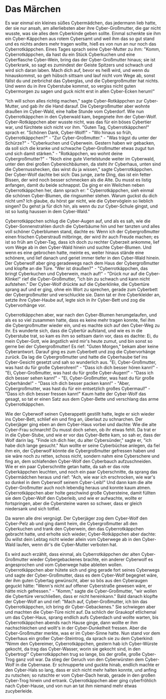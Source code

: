 # Das Märchen

 Es war einmal ein kleines süßes Cybermädchen, das jedermann lieb hatte, der sie nur ansah, am allerliebsten aber ihre Cyber-Großmutter, die gar nicht wusste, was sie alles dem Cyberkinde geben sollte. Einmal schenkte sie ihm ein Cyber-Käppchen aus rotem Cybersamt und weil ihm das so gut stand und es nichts anders mehr tragen wollte, hieß es von nun an nur noch das Cyberrotkäppchen. Eines Tages sprach seine Cyber-Mutter zu ihm: "Komm, Cyberrotkäppchen, da hast du ein Stück Cyberkuchen und eine Cyberflasche Cyber-Wein, bring das der Cyber-Großmutter hinaus; sie ist Cyberkrank, so sagt es zumindest der Geiste Spitzers und schwach und wird sich daran laben. Mach dich auf, bevor es heiß wird, und wenn du hinauskommst, so geh hübsch sittsam und lauf nicht vom Wege ab, sonst fällst du und zerbrichst das Cyberglas, und die Cybergroßmutter hat nichts. Und wenn du in ihre Cyberstube kommst, so vergiss nicht guten Cybermorgen zu sagen und guck nicht erst in allen Cyber-Ecken herum!"

 "Ich will schon alles richtig machen," sagte Cyber-Rotkäppchen zur Cyber-Mutter, und gab ihr die Hand darauf. Die Cybergroßmutter aber wohnte draußen im Cyber-Wald, eine halbe Stunde vom Cyberdorf. Wie nun Cyberrotkäppchen in den Cyberwald kam, begegnete ihm der Cyber-Wolf. Cyber-Rotkäppchen aber wusste nicht, was das für ein böses Cybertier war, und fürchtete sich nicht vor ihm. "Guten Tag, Cyberrotkäppchen!" sprach er. "Schönen Dank, Cyber-Wolf!" - "Wo hinaus so früh, Cyberrotkäppchen?" - "Zur Cyber-Großmutter." - "Was trägst du unter der Schürze?" - "Cyberkuchen und Cyberwein. Gestern haben wir gebacken, da soll sich die kranke und schwache Cyber-Großmutter etwas zugut tun und sich damit stärken." - "Rotkäppchen, wo wohnt deine Cybergroßmutter?" - "Noch eine gute Viertelstunde weiter im Cyberwald, unter den drei großen Cybereichbäumen, da steht ihr Cyberhaus, unten sind die Cybernusshecken, das wirst du ja wissen," sagte Cyberrotkäppchen. Der Cyber-Wolf dachte bei sich: Das junge, zarte Ding, das ist ein fetter Bissen, der wird noch besser schmecken als die Alte. Du musst es listig anfangen, damit du beide schnappst. Da ging er ein Weilchen neben Cyberrotkäppchen her, dann sprach er: " Cyberrotkäppchen, sieh einmal die schönen Cyber-Blumen, die ringsumher stehen. Warum guckst du dich nicht um? Ich glaube, du hörst gar nicht, wie die Cybervöglein so lieblich singen? Du gehst ja für dich hin, als wenn du zur Cyber-Schule gingst, und ist so lustig haussen in dem Cyber-Wald."

 Cyberrotkäppchen schlug die Cyber-Augen auf, und als es sah, wie die Cyber-Sonnenstrahlen durch die Cyberbäume hin und her tanzten und alles voll schöner Cyberblumen stand, dachte es: Wenn ich der Cybergroßmutter einen frischen Cyberstrauß mitbringe, der wird ihr auch Freude machen; es ist so früh am Cyber-Tag, dass ich doch zu rechter Cyberzeit ankomme, lief vom Wege ab in den Cyber-Wald hinein und suchte Cyber-Blumen. Und wenn es eine gebrochen hatte, meinte es, weiter hinaus stände eine schönere, und lief danach und geriet immer tiefer in den Cyber-Wald hinein. Der Cyberwolf aber ging geradewegs nach dem Haus der Cybergroßmutter und klopfte an die Türe. "Wer ist draußen?" - "Cyberrotkäppchen, das bringt Cyberkuchen und Cyberwein, mach auf!" - "Drück nur auf die Cyber-Klinke!" rief die Cyber-Großmutter, "ich bin zu schwach und kann nicht aufstehen." Der Cyber-Wolf drückte auf die Cyberklinke, die Cybertüre sprang auf und er ging, ohne ein Wort zu sprechen, gerade zum Cyberbett der Cybergroßmutter und verschluckte sie. Dann tat er ihre Cyberkleider an, setzte ihre Cyber-Haube auf, legte sich in ihr Cyber-Bett und zog die Cybervorhänge vor.

 Cyberrotkäppchen aber, war nach den Cyber-Blumen herumgelaufen, und als es so viel zusammen hatte, dass es keine mehr tragen konnte, fiel ihm die Cybergroßmutter wieder ein, und es machte sich auf den Cyber-Weg zu ihr. Es wunderte sich, dass die Cybertür aufstand, und wie es in die Cyberstube trat, so kam es ihm so seltsam darin vor, dass es dachte: Ei, du mein Cyber-Gott, wie ängstlich wird mir's heute zumut, und bin sonst so gerne bei der Cybergroßmutter! Es rief: "Guten Morgen," bekam aber keine Cyberantwort. Darauf ging es zum Cyberbett und zog die Cybervorhänge zurück. Da lag die Cybergroßmutter und hatte die Cyberhaube tief ins Cyber-Gesicht gesetzt und sah so wunderlich aus. "Ei, Cyber-Großmutter, was hast du für große Cyberohren!" - "Dass ich dich besser hören kann!" - "Ei, Cyber-Großmutter, was hast du für große Cyber-Augen!" - "Dass ich dich besser sehen kann!" - "Ei, Cyber-Großmutter, was hast du für große Cyberhände!" - "Dass ich dich besser packen kann!" - "Aber, Cybergroßmutter, was hast du für ein entsetzlich großes Cybermaul!" - "Dass ich dich besser fressen kann!" Kaum hatte der Cyber-Wolf das gesagt, so tat er einen Satz aus dem Cyber-Bette und verschlang das arme Cyberrotkäppchen.

 Wie der Cyberwolf seinen Cyberappetit gestillt hatte, legte er sich wieder ins Cyber-Bett, schlief ein und fing an, überlaut zu schnarchen. Der Cyberjäger ging eben an dem Cyber-Haus vorbei und dachte: Wie die alte Cyber-Frau schnarcht! Du musst doch sehen, ob ihr etwas fehlt. Da trat er in die Cyber-Stube, und wie er vor das Cyber-Bette kam, so sah er, dass der Wolf darin lag. "Finde ich dich hier, du alter Cybersünder," sagte er, "ich habe dich lange gesucht." Nun wollte er seine Cyberbüchse anlegen, da fiel ihm ein, der Cyberwolf könnte die Cybergroßmutter gefressen haben und sie wäre noch zu retten, schoss nicht, sondern nahm eine Cyberschere und fing an, dem schlafenden Cyber-Wolf den Cyberbauch aufzuschneiden. Wie er ein paar Cyberschnitte getan hatte, da sah er das rote Cyberkäppchen leuchten, und noch ein paar Cyberschnitte, da sprang das Cybermädchen heraus und rief: "Ach, wie war ich erschrocken, wie war's so dunkel in dem Cyberwolf seinem Cyber-Leib!" Und dann kam die alte Cyber-Großmutter auch noch lebendig heraus und konnte kaum atmen. Cyberrotkäppchen aber holte geschwind große Cybersteine, damit füllten sie dem Cyber-Wolf den Cyberleib, und wie er aufwachte, wollte er fortspringen, aber die Cybersteine waren so schwer, dass er gleich niedersank und sich totfiel.

 Da waren alle drei vergnügt. Der Cyberjäger zog dem Cyber-Wolf den Cyber-Pelz ab und ging damit heim, die Cybergroßmutter aß den Cyberkuchen und trank den Cyberwein, den das Cyberrotkäppchen gebracht hatte, und erholte sich wieder; Cyber-Rotkäppchen aber dachte: Du willst dein Lebtag nicht wieder allein vom Cyberwege ab in den Cyber-Wald laufen, wenn dir's die Cyber-Mutter verboten hat.

 Es wird auch erzählt, dass einmal, als Cyberrotkäppchen der alten Cyber-Großmutter wieder Cybergebackenes brachte, ein anderer Cyberwolf es angesprochen und vom Cyberwege habe ableiten wollen. Cyberrotkäppchen aber hütete sich und ging gerade fort seines Cyberwegs und sagte der Cyber-Großmutter, dass es dem Cyber-Wolf begegnet wäre, der ihm guten Cybertag gewünscht, aber so bös aus den Cyberaugen geguckt hätte: "Wenn's nicht auf offener Cyberstraße gewesen wäre, er hätte mich gefressen." - "Komm," sagte die Cyber-Großmutter, "wir wollen die Cybertüre verschließen, dass er nicht hereinkann." Bald danach klopfte der Cyber-Wolf an und rief: "Mach auf, Cyber-Großmutter, ich bin das Cyberrotkäppchen, ich bring dir Cyber-Gebackenes." Sie schwiegen aber und machten die Cyber-Türe nicht auf. Da schlich der Graukopf etlichemal um das Cyber-Haus, sprang endlich aufs Cyberdach und wollte warten, bis Cyberrotkäppchen abends nach Hause ginge, dann wollte er ihm nachschleichen und wollt's in der Cyber-Dunkelheit fressen. Aber die Cyber-Großmutter merkte, was er im Cyber-Sinne hatte. Nun stand vor dem Cyberhaus ein großer Cyber-Steintrog, da sprach sie zu dem Cyberkind: "Nimm den Cybereimer, Cyberrotkäppchen, gestern hab ich Cyber-Würste gekocht, da trag das Cyber-Wasser, worin sie gekocht sind, in den Cybertrog!" Cyberrotkäppchen trug so lange, bis der große, große Cyber-Trog ganz voll war. Da stieg der Geruch von den Cyberwürsten dem Cyber-Wolf in die Cybernase. Er schnupperte und guckte hinab, endlich machte er den Cyber-Hals so lang, dass er sich nicht mehr halten konnte, und anfing zu rutschen; so rutschte er vom Cyber-Dach herab, gerade in den großen Cyber-Trog hinein und ertrank. Cyberrotkäppchen aber ging cyberfröhlich nach Cyber-Hause, und von nun an tat ihm niemand mehr etwas zucyberleide.  